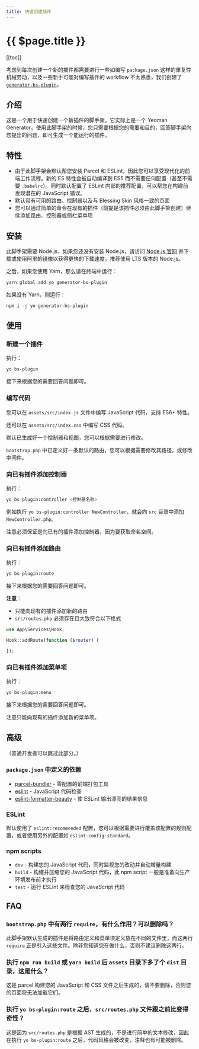 ```yaml
---
title: 快速创建插件
---
```


# {{ $page.title }}

[[toc]]

考虑到每次创建一个新的插件都需要进行一些如编写 `package.json` 这样的重复性机械劳动，以及一些新手可能对编写插件的 workflow 不太熟悉，我们创建了 [`generator-bs-plugin`](https://github.com/bs-community/generator-bs-plugin)。

## 介绍

这是一个用于快速创建一个新插件的脚手架。它实际上是一个 Yeoman Generator。使用此脚手架的时候，您只需要根据您的需要和目的，回答脚手架向您提出的问题，即可生成一个能运行的插件。

## 特性

- 由于此脚手架会默认帮您安装 Parcel 和 ESLint，因此您可以享受现代化的前端工作流程。新的 ES 特性会被自动编译到 ES5 而不需要任何配置（甚至不需要 `.babelrc`）。同时默认配置了 ESLint 内部的推荐配置，可以帮您在构建前发现潜在的 JavaScript 错误。
- 默认带有可用的路由、控制器以及与 Blessing Skin 风格一致的页面
- 您可以通过简单的命令在现有的插件（前提是该插件必须由此脚手架创建）继续添加路由、控制器或侧栏菜单项

## 安装

此脚手架需要 Node.js，如果您还没有安装 Node.js，请访问 [Node.js 官网](https://nodejs.org) 并下载或使用阿里的镜像以获得更快的下载速度。推荐使用 LTS 版本的 Node.js。

之后，如果您使用 Yarn，那么请在终端中运行：

```bash
yarn global add yo generator-bs-plugin
```

 如果没有 Yarn，则运行：

```bash
npm i -g yo generator-bs-plugin
```

## 使用

### 新建一个插件

执行：

```bash
yo bs-plugin
```

接下来根据您的需要回答问题即可。

### 编写代码

您可以在 `assets/src/index.js` 文件中编写 JavaScript 代码，支持 ES6+ 特性。

还可以在 `assets/src/index.css` 中编写 CSS 代码。

默认已生成好一个控制器和视图，您可以根据需要进行修改。

`bootstrap.php` 中已定义好一条默认的路由，您可以根据需要修改其路径，或修改中间件。

### 向已有插件添加控制器

执行：

```bash
yo bs-plugin:controller <控制器名称>
```

例如执行 `yo bs-plugin:controller NewController`，就会向 `src` 目录中添加 `NewController.php`。

注意必须保证是向已有的插件添加控制器，因为要获取命名空间。

### 向已有插件添加路由

执行：

```bash
yo bs-plugin:route
```

接下来根据您的需要回答问题即可。

**注意**：

- 只能向现有的插件添加新的路由
- `src/routes.php` 必须存在且大致符合以下格式

```php
use App\Services\Hook;

Hook::addRoute(function ($router) {

});
```

### 向已有插件添加菜单项

执行：

```bash
yo bs-plugin:menu
```

接下来根据您的需要回答问题即可。

注意只能向现有的插件添加新的菜单项。

## 高级

（普通开发者可以跳过此部分。）

### `package.json` 中定义的依赖

- [parcel-bundler](https://github.com/parcel-bundler/parcel) - 零配置的前端打包工具
- [eslint](https://github.com/eslint/eslint) - JavaScript 代码检查
- [eslint-formatter-beauty](https://github.com/g-plane/methane/tree/master/packages/eslint-formatter-beauty) - 使 ESLint 输出漂亮的结果信息

### ESLint

默认使用了 `eslint:recommended` 配置，您可以根据需要进行覆盖该配置的规则配置，或者使用另外的配置如 `eslint-config-standard`。

### npm scripts

- `dev` - 构建您的 JavaScript 代码，同时监视您的改动并自动增量构建
- `build` - 构建并压缩您的 JavaScript 代码，此 npm script 一般是准备向生产环境发布前才执行
- `test` - 运行 ESLint 来检查您的 JavaScript 代码

## FAQ

### `bootstrap.php` 中有两行 `require`，有什么作用？可以删除吗？

此脚手架默认生成的插件是将路由定义和菜单项定义放在不同的文件里，而这两行 `require` 正是引入这些文件。除非您知道您在做什么，否则不建议删除这两行。

### 执行 `npm run build` 或 `yarn build` 后 `assets` 目录下多了个 `dist` 目录，这是什么？

这是 parcel 构建您的 JavaScript 和 CSS 文件之后生成的，请不要删除，否则您的页面将无法加载它们。

### 执行 `yo bs-plugin:route` 之后，`src/routes.php` 文件跟之前比变得奇怪？

这是因为 `src/routes.php` 是根据 AST 生成的，不是进行简单的文本修改，因此在执行 `yo bs-plugin:route` 之后，代码风格会被改变，注释也有可能被删除。
